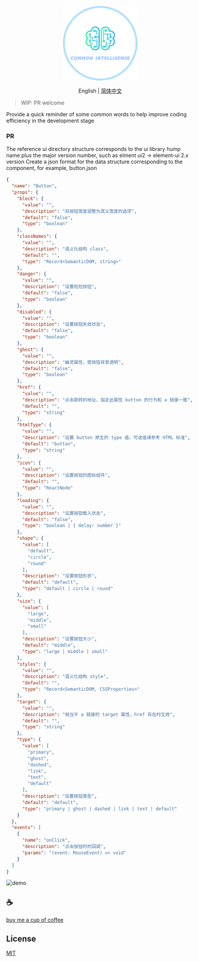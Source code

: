 <p align="center">
<img height="200" src="./assets/kv.png" alt="common-intellisense">
</p>
<p align="center"> English | <a href="./README_zh.md">简体中文</a></p>

>WIP: PR welcome

Provide a quick reminder of some common words to help improve coding efficiency in the development stage


### PR
The reference ui directory structure corresponds to the ui library hump name plus the major version number, such as elment ui2 -> element-ui 2.x version
Create a json format for the data structure corresponding to the component, for example, button.json

```json
{
  "name": "Button",
  "props": {
    "block": {
      "value": "",
      "description": "将按钮宽度调整为其父宽度的选项",
      "default": "false",
      "type": "boolean"
    },
    "classNames": {
      "value": "",
      "description": "语义化结构 class",
      "default": "",
      "type": "Record<SemanticDOM, string>"
    },
    "danger": {
      "value": "",
      "description": "设置危险按钮",
      "default": "false",
      "type": "boolean"
    },
    "disabled": {
      "value": "",
      "description": "设置按钮失效状态",
      "default": "false",
      "type": "boolean"
    },
    "ghost": {
      "value": "",
      "description": "幽灵属性，使按钮背景透明",
      "default": "false",
      "type": "boolean"
    },
    "href": {
      "value": "",
      "description": "点击跳转的地址，指定此属性 button 的行为和 a 链接一致",
      "default": "",
      "type": "string"
    },
    "htmlType": {
      "value": "",
      "description": "设置 button 原生的 type 值，可选值请参考 HTML 标准",
      "default": "button",
      "type": "string"
    },
    "icon": {
      "value": "",
      "description": "设置按钮的图标组件",
      "default": "",
      "type": "ReactNode"
    },
    "loading": {
      "value": "",
      "description": "设置按钮载入状态",
      "default": "false",
      "type": "boolean | { delay: number }"
    },
    "shape": {
      "value": [
        "default",
        "circle",
        "round"
      ],
      "description": "设置按钮形状",
      "default": "default",
      "type": "default | circle | round"
    },
    "size": {
      "value": [
        "large",
        "middle",
        "small"
      ],
      "description": "设置按钮大小",
      "default": "middle",
      "type": "large | middle | small"
    },
    "styles": {
      "value": "",
      "description": "语义化结构 style",
      "default": "",
      "type": "Record<SemanticDOM, CSSProperties>"
    },
    "target": {
      "value": "",
      "description": "相当于 a 链接的 target 属性，href 存在时生效",
      "default": "",
      "type": "string"
    },
    "type": {
      "value": [
        "primary",
        "ghost",
        "dashed",
        "link",
        "text",
        "default"
      ],
      "description": "设置按钮类型",
      "default": "default",
      "type": "primary | ghost | dashed | link | text | default"
    }
  },
  "events": [
    {
      "name": "onClick",
      "description": "点击按钮时的回调",
      "params": "(event: MouseEvent) => void"
    }
  ]
}

```


![demo](assets/demo.gif)

## :coffee:

[buy me a cup of coffee](https://github.com/Simon-He95/sponsor)

## License

[MIT](./license)
